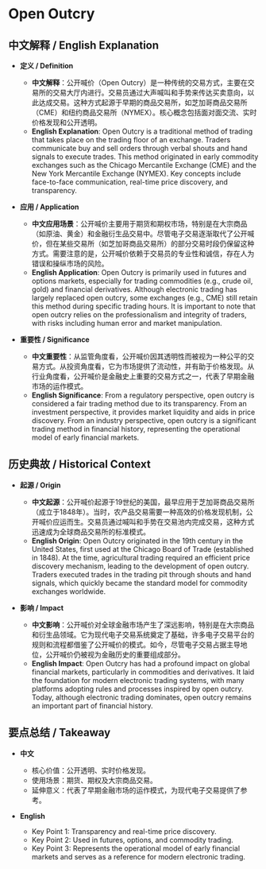 # Open Outcry

## 中文解释 / English Explanation

* **定义 / Definition**  
  - **中文解释**：公开喊价（Open Outcry）是一种传统的交易方式，主要在交易所的交易大厅内进行。交易员通过大声喊叫和手势来传达买卖意向，以此达成交易。这种方式起源于早期的商品交易所，如芝加哥商品交易所（CME）和纽约商品交易所（NYMEX）。核心概念包括面对面交流、实时价格发现和公开透明。  
  - **English Explanation**: Open Outcry is a traditional method of trading that takes place on the trading floor of an exchange. Traders communicate buy and sell orders through verbal shouts and hand signals to execute trades. This method originated in early commodity exchanges such as the Chicago Mercantile Exchange (CME) and the New York Mercantile Exchange (NYMEX). Key concepts include face-to-face communication, real-time price discovery, and transparency.

* **应用 / Application**  
  - **中文应用场景**：公开喊价主要用于期货和期权市场，特别是在大宗商品（如原油、黄金）和金融衍生品交易中。尽管电子交易逐渐取代了公开喊价，但在某些交易所（如芝加哥商品交易所）的部分交易时段仍保留这种方式。需要注意的是，公开喊价依赖于交易员的专业性和诚信，存在人为错误和操纵市场的风险。  
  - **English Application**: Open Outcry is primarily used in futures and options markets, especially for trading commodities (e.g., crude oil, gold) and financial derivatives. Although electronic trading has largely replaced open outcry, some exchanges (e.g., CME) still retain this method during specific trading hours. It is important to note that open outcry relies on the professionalism and integrity of traders, with risks including human error and market manipulation.

* **重要性 / Significance**  
  - **中文重要性**：从监管角度看，公开喊价因其透明性而被视为一种公平的交易方式。从投资角度看，它为市场提供了流动性，并有助于价格发现。从行业角度看，公开喊价是金融史上重要的交易方式之一，代表了早期金融市场的运作模式。  
  - **English Significance**: From a regulatory perspective, open outcry is considered a fair trading method due to its transparency. From an investment perspective, it provides market liquidity and aids in price discovery. From an industry perspective, open outcry is a significant trading method in financial history, representing the operational model of early financial markets.

## 历史典故 / Historical Context

* **起源 / Origin**  
  - **中文起源**：公开喊价起源于19世纪的美国，最早应用于芝加哥商品交易所（成立于1848年）。当时，农产品交易需要一种高效的价格发现机制，公开喊价应运而生。交易员通过喊叫和手势在交易池内完成交易，这种方式迅速成为全球商品交易所的标准模式。  
  - **English Origin**: Open Outcry originated in the 19th century in the United States, first used at the Chicago Board of Trade (established in 1848). At the time, agricultural trading required an efficient price discovery mechanism, leading to the development of open outcry. Traders executed trades in the trading pit through shouts and hand signals, which quickly became the standard model for commodity exchanges worldwide.

* **影响 / Impact**  
  - **中文影响**：公开喊价对全球金融市场产生了深远影响，特别是在大宗商品和衍生品领域。它为现代电子交易系统奠定了基础，许多电子交易平台的规则和流程都借鉴了公开喊价的模式。如今，尽管电子交易占据主导地位，公开喊价仍被视为金融历史的重要组成部分。  
  - **English Impact**: Open Outcry has had a profound impact on global financial markets, particularly in commodities and derivatives. It laid the foundation for modern electronic trading systems, with many platforms adopting rules and processes inspired by open outcry. Today, although electronic trading dominates, open outcry remains an important part of financial history.

## 要点总结 / Takeaway

* **中文**  
  - 核心价值：公开透明、实时价格发现。  
  - 使用场景：期货、期权及大宗商品交易。  
  - 延伸意义：代表了早期金融市场的运作模式，为现代电子交易提供了参考。  

* **English**  
  - Key Point 1: Transparency and real-time price discovery.  
  - Key Point 2: Used in futures, options, and commodity trading.  
  - Key Point 3: Represents the operational model of early financial markets and serves as a reference for modern electronic trading.
